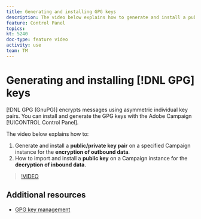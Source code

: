 ```yaml
---
title: Generating and installing GPG keys
description: The video below explains how to generate and install a public/private key pair on a specified Campaign instance for the encryption of outbound data and how to import and install a public key on a Campaign instance for the decryption of inbound data.
feature: Control Panel
topics: 
kt: 5240
doc-type: feature video
activity: use
team: TM
---
```


# Generating and installing [!DNL GPG] keys

[!DNL GPG (GnuPG)] encrypts messages using asymmetric individual key pairs. You can install and generate the GPG keys with the Adobe Campaign [!UICONTROL Control Panel].

The video below explains how to:

1. Generate and install a **public/private key pair** on a specified Campaign instance for the **encryption of outbound data**.
2. How to import and install a **public key** on a Campaign instance for the **decryption of inbound data**.

>[!VIDEO](https://video.tv.adobe.com/v/34201?quality=12)

## Additional resources

* [GPG key management](https://docs.adobe.com/content/help/en/control-panel/using/instances-settings/gpg-keys-management.html)
